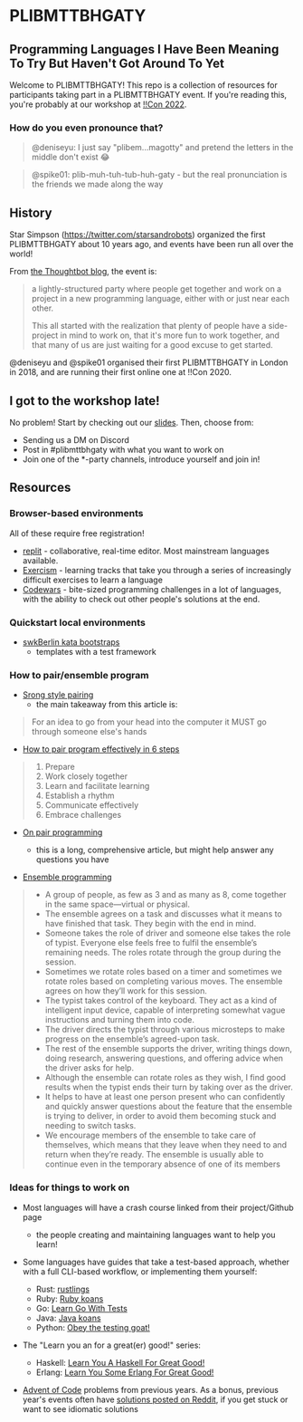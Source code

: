 # PLIBMTTBHGATY
## Programming Languages I Have Been Meaning To Try But Haven't Got Around To Yet

Welcome to PLIBMTTBHGATY! This repo is a collection of resources for
participants taking part in a PLIBMTTBHGATY event. If you're reading this,
you're probably at our workshop at [!!Con 2022](https://bangbangcon.com).

### How do you even pronounce that?

> @deniseyu: I just say "plibem...magotty" and pretend the letters in the middle don't exist 😂

> @spike01: plib-muh-tuh-tub-huh-gaty - but the real pronunciation is the
> friends we made along the way

## History

Star Simpson (https://twitter.com/starsandrobots) organized the first PLIBMTTBHGATY about 10 years ago, and events have been run all over the world!

From [the Thoughtbot blog](thoughtbot.com/blog/a-new-look-for-plibmttbhgaty), the event is:

> a lightly-structured party where people get together and work on a project in a new programming language, either with or just near each other.
>  
> This all started with the realization that plenty of people have a side-project in mind to work on, that it's more fun to work together, and that many of us are just waiting for a good excuse to get started.

@deniseyu and @spike01 organised their first PLIBMTTBHGATY in London in 2018,
and are running their first online one at !!Con 2020.

## I got to the workshop late!

No problem! Start by checking out our [slides](https://docs.google.com/presentation/d/1mcdMro9cSCrqhbuRIFYLLDCLHSb22FCyMYh5H8eb8to/edit#slide=id.p). Then, choose from:
* Sending us a DM on Discord
* Post in #plibmttbhgaty with what you want to work on
* Join one of the \*-party channels, introduce yourself and join in!

## Resources

### Browser-based environments

All of these require free registration!
* [replit](https://replit.com/) - collaborative, real-time editor. Most
  mainstream languages available.
* [Exercism](https://exercism.org/) - learning tracks that take you through
  a series of increasingly difficult exercises to learn a language
* [Codewars](https://www.codewars.com/) - bite-sized programming challenges in
  a lot of languages, with the ability to check out other people's solutions at
  the end.

### Quickstart local environments
* [swkBerlin kata bootstraps](https://github.com/swkBerlin/kata-bootstraps)
  - templates with a test framework

### How to pair/ensemble program
* [Srong style
  pairing](http://llewellynfalco.blogspot.com/2014/06/llewellyns-strong-style-pairing.html)
  - the main takeaway from this article is:
> For an idea to go from your head into the computer it MUST go through someone else's hands

* [How to pair program effectively in
  6 steps](https://gds.blog.gov.uk/2018/02/06/how-to-pair-program-effectively-in-6-steps/)
> 1. Prepare
> 2. Work closely together
> 3. Learn and facilitate learning
> 4. Establish a rhythm
> 5. Communicate effectively
> 6. Embrace challenges

* [On pair programming](https://martinfowler.com/articles/on-pair-programming.html)
  - this is a long, comprehensive article, but might help answer any questions
    you have

* [Ensemble programming](https://www.jbrains.ca/sessions/ensemble-programming)
> * A group of people, as few as 3 and as many as 8, come together in the same space—virtual or physical.
> * The ensemble agrees on a task and discusses what it means to have finished that task. They begin with the end in mind.
> * Someone takes the role of driver and someone else takes the role of typist. Everyone else feels free to fulfil the ensemble’s remaining needs. The roles rotate through the group during the session.
> * Sometimes we rotate roles based on a timer and sometimes we rotate roles based on completing various moves. The ensemble agrees on how they’ll work for this session.
> * The typist takes control of the keyboard. They act as a kind of intelligent input device, capable of interpreting somewhat vague instructions and turning them into code.
> * The driver directs the typist through various microsteps to make progress on the ensemble’s agreed-upon task.
> * The rest of the ensemble supports the driver, writing things down, doing research, answering questions, and offering advice when the driver asks for help.
> * Although the ensemble can rotate roles as they wish, I find good results when the typist ends their turn by taking over as the driver.
> * It helps to have at least one person present who can confidently and quickly answer questions about the feature that the ensemble is trying to deliver, in order to avoid them becoming stuck and needing to switch tasks.
> * We encourage members of the ensemble to take care of themselves, which means that they leave when they need to and return when they’re ready. The ensemble is usually able to continue even in the temporary absence of one of its members

### Ideas for things to work on

* Most languages will have a crash course linked from their project/Github page
  - the people creating and maintaining languages want to help you learn!

* Some languages have guides that take a test-based approach, whether with
  a full CLI-based workflow, or implementing them yourself:
  * Rust: [rustlings](https://github.com/rust-lang/rustlings)
  * Ruby: [Ruby koans](http://rubykoans.com/)
  * Go: [Learn Go With Tests](https://quii.gitbook.io/learn-go-with-tests/)
  * Java: [Java koans](https://github.com/matyb/java-koans)
  * Python: [Obey the testing
    goat!](https://www.obeythetestinggoat.com/pages/book.html#toc)

* The "Learn you an <X> for a great(er) good!" series:
  * Haskell: [Learn You A Haskell For Great
    Good!](http://learnyouahaskell.com/)
  * Erlang: [Learn You Some Erlang For Great
    Good!](https://learnyousomeerlang.com/)

* [Advent of Code](https://adventofcode.com/2022/events) problems from previous
  years. As a bonus, previous year's events often have [solutions posted on
  Reddit](https://www.reddit.com/r/adventofcode/wiki/solution_megathreads/), if
  you get stuck or want to see idiomatic solutions
